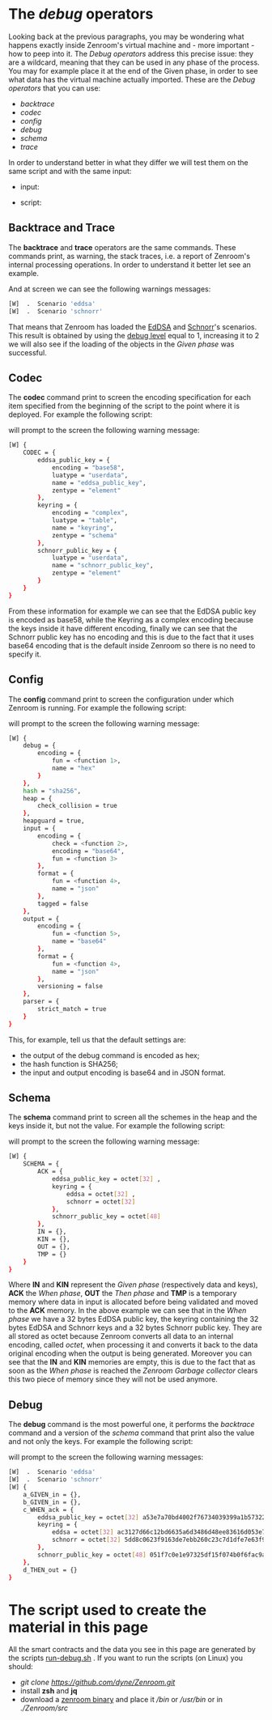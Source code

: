 # The *debug* operators

Looking back at the previous paragraphs, you may be wondering what happens exactly inside Zenroom's virtual machine and - more important - how to peep into it. The *Debug operators* address this precise issue: they are a wildcard, meaning that they can be used in any phase of the process. You may for example place it at the end of the Given phase, in order to see what data has the virtual machine actually imported. These are the *Debug operators* that you can use:

- *backtrace*
- *codec*
- *config*
- *debug*
- *schema*
- *trace*

In order to understand better in what they differ we will test them on the same script and with the same input:
- input:

[](../_media/examples/zencode_cookbook/debug/input.json ':include :type=code json')

- script:

[](../_media/examples/zencode_cookbook/debug/main_script.zen ':include :type=code gherkin')

## Backtrace and Trace
The **backtrace** and **trace** operators are the same commands. These commands print, as warning, the stack traces, i.e. a report of Zenroom's internal processing operations. In order to understand it better let see an example.

[](../_media/examples/zencode_cookbook/debug/backtrace_script.zen ':include :type=code gherkin')

And at screen we can see the following warnings messages:
```bash
[W]  .  Scenario 'eddsa'
[W]  .  Scenario 'schnorr'
```
That means that Zenroom has loaded the [EdDSA](zencode-scenarios-eddsa.md) and [Schnorr](zencode-scenarios-schnorr.md)'s scenarios. This result is obtained by using the [debug level](zenroom-config.md) equal to 1, increasing it to 2 we will also see if the loading of the objects in the *Given phase* was successful.


## Codec
The **codec** command print to screen the encoding specification for each item specified from the beginning of the script to the point where it is deployed. For example the following script:

[](../_media/examples/zencode_cookbook/debug/codec_script.zen ':include :type=code gherkin')

will prompt to the screen the following warning message:
```bash
[W] {
    CODEC = {
        eddsa_public_key = {
            encoding = "base58",
            luatype = "userdata",
            name = "eddsa_public_key",
            zentype = "element"
        },
        keyring = {
            encoding = "complex",
            luatype = "table",
            name = "keyring",
            zentype = "schema"
        },
        schnorr_public_key = {
            luatype = "userdata",
            name = "schnorr_public_key",
            zentype = "element"
        }
    }
}
```

From these information for example we can see that the EdDSA public key is encoded as base58, while the Keyring as a complex encoding because the keys inside it have different encoding, finally we can see that the Schnorr public key has no encoding and this is due to the fact that it uses base64 encoding that is the default inside Zenroom so there is no need to specify it.

## Config

The **config** command print to screen the configuration under which Zenroom is running. For example the following script:

[](../_media/examples/zencode_cookbook/debug/config_script.zen ':include :type=code gherkin')

will prompt to the screen the following warning message:
```bash
[W] {
    debug = {
        encoding = {
            fun = <function 1>,
            name = "hex"
        }
    },
    hash = "sha256",
    heap = {
        check_collision = true
    },
    heapguard = true,
    input = {
        encoding = {
            check = <function 2>,
            encoding = "base64",
            fun = <function 3>
        },
        format = {
            fun = <function 4>,
            name = "json"
        },
        tagged = false
    },
    output = {
        encoding = {
            fun = <function 5>,
            name = "base64"
        },
        format = {
            fun = <function 4>,
            name = "json"
        },
        versioning = false
    },
    parser = {
        strict_match = true
    }
}
```

This, for example, tell us that the default settings are:
- the output of the debug command is encoded as hex;
- the hash function is SHA256;
- the input and output encoding is base64 and in JSON format.


## Schema

The **schema** command print to screen all the schemes in the heap and the keys inside it, but not the value. For example the following script:

[](../_media/examples/zencode_cookbook/debug/debug_script.zen ':include :type=code gherkin')

will prompt to the screen the following warning message:

```bash
[W] {
    SCHEMA = {
        ACK = {
            eddsa_public_key = octet[32] ,
            keyring = {
                eddsa = octet[32] ,
                schnorr = octet[32] 
            },
            schnorr_public_key = octet[48] 
        },
        IN = {},
        KIN = {},
        OUT = {},
        TMP = {}
    }
}
```

Where **IN** and **KIN** represent the *Given phase* (respectively data and keys), **ACK** the *When phase*, **OUT** the *Then phase* and **TMP** is a temporary memory where data in input is allocated before being validated and moved to the **ACK** memory. In the above example we can see that in the *When phase* we have a 32 bytes EdDSA public key, the keyring containing the 32 bytes EdDSA and Schnorr keys and a 32 bytes Schnorr public key. They are all stored as octet because Zenroom converts all data to an internal encoding, called *octet*, when processing it and converts it back to the data original encoding when the output is being generated. Moreover you can see that the **IN** and **KIN** memories are empty, this is due to the fact that as soon as the *When phase* is reached the *Zenroom Garbage collector* clears this two piece of memory since they will not be used anymore.


## Debug

The **debug** command is the most powerful one, it performs the *backtrace* command and a version of the *schema* command that print also the value and not only the keys. For example the following script:

[](../_media/examples/zencode_cookbook/debug/debug_script.zen ':include :type=code gherkin')

will prompt to the screen the following warning messages:

```bash
[W]  .  Scenario 'eddsa'
[W]  .  Scenario 'schnorr'
[W] {
    a_GIVEN_in = {},
    b_GIVEN_in = {},
    c_WHEN_ack = {
        eddsa_public_key = octet[32] a53e7a70bd4002f76734039399a1b57322ed7c8295576d0ee14a9430e3fa4ab0,
        keyring = {
            eddsa = octet[32] ac3127d66c12bd6635a6d3486d48ee83616d053e78b3a2b0b4e4af947a9ea806,
            schnorr = octet[32] 5dd8c0623f9163de7ebb260c23c7d1dfe7e63f92f241a379e2fc934d52b16720
        },
        schnorr_public_key = octet[48] 051f7c0e1e97325df15f074b0f6fac9a1390c828c19449cbc4c57a574b51581501a092c05acd56100819da76e1768521
    },
    d_THEN_out = {}
}

```

# The script used to create the material in this page

All the smart contracts and the data you see in this page are generated by the scripts [run-debug.sh](https://github.com/dyne/Zenroom/blob/master/test/zencode_cookbook/run-debug.sh) . If you want to run the scripts (on Linux) you should: 
 - *git clone https://github.com/dyne/Zenroom.git*
 - install **zsh** and **jq**
 - download a [zenroom binary](https://zenroom.org/#downloads) and place it */bin* or */usr/bin* or in *./Zenroom/src*
